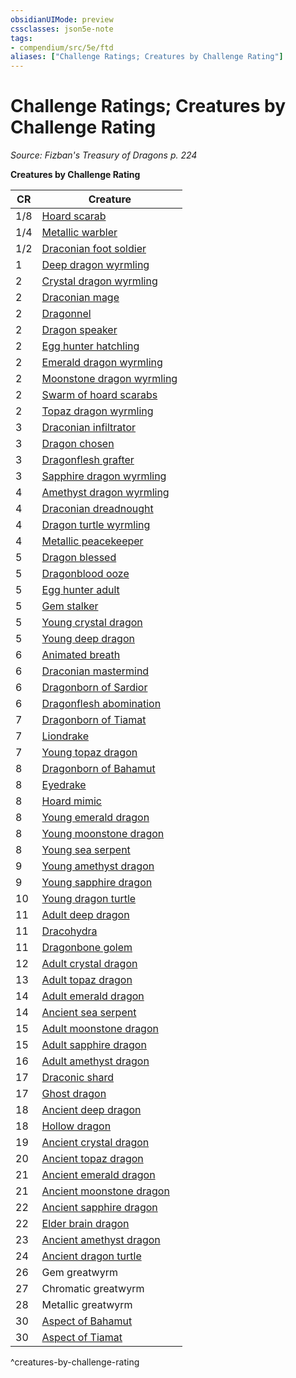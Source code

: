 ```yaml
---
obsidianUIMode: preview
cssclasses: json5e-note
tags:
- compendium/src/5e/ftd
aliases: ["Challenge Ratings; Creatures by Challenge Rating"]
---
```

# Challenge Ratings; Creatures by Challenge Rating
*Source: Fizban's Treasury of Dragons p. 224* 

**Creatures by Challenge Rating**

| CR | Creature |
|----|----------|
| 1/8 | [Hoard scarab](Mechanics/bestiary/monstrosity/hoard-scarab-ftd.md) |
| 1/4 | [Metallic warbler](Mechanics/bestiary/construct/metallic-warbler-ftd.md) |
| 1/2 | [Draconian foot soldier](Mechanics/bestiary/monstrosity/draconian-foot-soldier-ftd.md) |
| 1 | [Deep dragon wyrmling](Mechanics/bestiary/dragon/deep-dragon-wyrmling-ftd.md) |
| 2 | [Crystal dragon wyrmling](Mechanics/bestiary/dragon/crystal-dragon-wyrmling-ftd.md) |
| 2 | [Draconian mage](Mechanics/bestiary/monstrosity/draconian-mage-ftd.md) |
| 2 | [Dragonnel](Mechanics/bestiary/dragon/dragonnel-ftd.md) |
| 2 | [Dragon speaker](Mechanics/bestiary/humanoid/dragon-speaker-ftd.md) |
| 2 | [Egg hunter hatchling](Mechanics/bestiary/monstrosity/egg-hunter-hatchling-ftd.md) |
| 2 | [Emerald dragon wyrmling](Mechanics/bestiary/dragon/emerald-dragon-wyrmling-ftd.md) |
| 2 | [Moonstone dragon wyrmling](Mechanics/bestiary/dragon/moonstone-dragon-wyrmling-ftd.md) |
| 2 | [Swarm of hoard scarabs](Mechanics/bestiary/monstrosity/swarm-of-hoard-scarabs-ftd.md) |
| 2 | [Topaz dragon wyrmling](Mechanics/bestiary/dragon/topaz-dragon-wyrmling-ftd.md) |
| 3 | [Draconian infiltrator](Mechanics/bestiary/monstrosity/draconian-infiltrator-ftd.md) |
| 3 | [Dragon chosen](Mechanics/bestiary/humanoid/dragon-chosen-ftd.md) |
| 3 | [Dragonflesh grafter](Mechanics/bestiary/monstrosity/dragonflesh-grafter-ftd.md) |
| 3 | [Sapphire dragon wyrmling](Mechanics/bestiary/dragon/sapphire-dragon-wyrmling-ftd.md) |
| 4 | [Amethyst dragon wyrmling](Mechanics/bestiary/dragon/amethyst-dragon-wyrmling-ftd.md) |
| 4 | [Draconian dreadnought](Mechanics/bestiary/monstrosity/draconian-dreadnought-ftd.md) |
| 4 | [Dragon turtle wyrmling](Mechanics/bestiary/dragon/dragon-turtle-wyrmling-ftd.md) |
| 4 | [Metallic peacekeeper](Mechanics/bestiary/construct/metallic-peacekeeper-ftd.md) |
| 5 | [Dragon blessed](Mechanics/bestiary/humanoid/dragon-blessed-ftd.md) |
| 5 | [Dragonblood ooze](Mechanics/bestiary/ooze/dragonblood-ooze-ftd.md) |
| 5 | [Egg hunter adult](Mechanics/bestiary/monstrosity/egg-hunter-adult-ftd.md) |
| 5 | [Gem stalker](Mechanics/bestiary/monstrosity/gem-stalker-ftd.md) |
| 5 | [Young crystal dragon](Mechanics/bestiary/dragon/young-crystal-dragon-ftd.md) |
| 5 | [Young deep dragon](Mechanics/bestiary/dragon/young-deep-dragon-ftd.md) |
| 6 | [Animated breath](Mechanics/bestiary/elemental/animated-breath-ftd.md) |
| 6 | [Draconian mastermind](Mechanics/bestiary/monstrosity/draconian-mastermind-ftd.md) |
| 6 | [Dragonborn of Sardior](Mechanics/bestiary/humanoid/dragonborn-of-sardior-ftd.md) |
| 6 | [Dragonflesh abomination](Mechanics/bestiary/monstrosity/dragonflesh-abomination-ftd.md) |
| 7 | [Dragonborn of Tiamat](Mechanics/bestiary/humanoid/dragonborn-of-tiamat-ftd.md) |
| 7 | [Liondrake](Mechanics/bestiary/monstrosity/liondrake-ftd.md) |
| 7 | [Young topaz dragon](Mechanics/bestiary/dragon/young-topaz-dragon-ftd.md) |
| 8 | [Dragonborn of Bahamut](Mechanics/bestiary/humanoid/dragonborn-of-bahamut-ftd.md) |
| 8 | [Eyedrake](Mechanics/bestiary/aberration/eyedrake-ftd.md) |
| 8 | [Hoard mimic](Mechanics/bestiary/monstrosity/hoard-mimic-ftd.md) |
| 8 | [Young emerald dragon](Mechanics/bestiary/dragon/young-emerald-dragon-ftd.md) |
| 8 | [Young moonstone dragon](Mechanics/bestiary/dragon/young-moonstone-dragon-ftd.md) |
| 8 | [Young sea serpent](Mechanics/bestiary/dragon/young-sea-serpent-ftd.md) |
| 9 | [Young amethyst dragon](Mechanics/bestiary/dragon/young-amethyst-dragon-ftd.md) |
| 9 | [Young sapphire dragon](Mechanics/bestiary/dragon/young-sapphire-dragon-ftd.md) |
| 10 | [Young dragon turtle](Mechanics/bestiary/dragon/young-dragon-turtle-ftd.md) |
| 11 | [Adult deep dragon](Mechanics/bestiary/dragon/adult-deep-dragon-ftd.md) |
| 11 | [Dracohydra](Mechanics/bestiary/monstrosity/dracohydra-ftd.md) |
| 11 | [Dragonbone golem](Mechanics/bestiary/construct/dragonbone-golem-ftd.md) |
| 12 | [Adult crystal dragon](Mechanics/bestiary/dragon/adult-crystal-dragon-ftd.md) |
| 13 | [Adult topaz dragon](Mechanics/bestiary/dragon/adult-topaz-dragon-ftd.md) |
| 14 | [Adult emerald dragon](Mechanics/bestiary/dragon/adult-emerald-dragon-ftd.md) |
| 14 | [Ancient sea serpent](Mechanics/bestiary/dragon/ancient-sea-serpent-ftd.md) |
| 15 | [Adult moonstone dragon](Mechanics/bestiary/dragon/adult-moonstone-dragon-ftd.md) |
| 15 | [Adult sapphire dragon](Mechanics/bestiary/dragon/adult-sapphire-dragon-ftd.md) |
| 16 | [Adult amethyst dragon](Mechanics/bestiary/dragon/adult-amethyst-dragon-ftd.md) |
| 17 | [Draconic shard](Mechanics/bestiary/undead/draconic-shard-ftd.md) |
| 17 | [Ghost dragon](Mechanics/bestiary/undead/ghost-dragon-ftd.md) |
| 18 | [Ancient deep dragon](Mechanics/bestiary/dragon/ancient-deep-dragon-ftd.md) |
| 18 | [Hollow dragon](Mechanics/bestiary/undead/hollow-dragon-ftd.md) |
| 19 | [Ancient crystal dragon](Mechanics/bestiary/dragon/ancient-crystal-dragon-ftd.md) |
| 20 | [Ancient topaz dragon](Mechanics/bestiary/dragon/ancient-topaz-dragon-ftd.md) |
| 21 | [Ancient emerald dragon](Mechanics/bestiary/dragon/ancient-emerald-dragon-ftd.md) |
| 21 | [Ancient moonstone dragon](Mechanics/bestiary/dragon/ancient-moonstone-dragon-ftd.md) |
| 22 | [Ancient sapphire dragon](Mechanics/bestiary/dragon/ancient-sapphire-dragon-ftd.md) |
| 22 | [Elder brain dragon](Mechanics/bestiary/aberration/elder-brain-dragon-ftd.md) |
| 23 | [Ancient amethyst dragon](Mechanics/bestiary/dragon/ancient-amethyst-dragon-ftd.md) |
| 24 | [Ancient dragon turtle](Mechanics/bestiary/dragon/ancient-dragon-turtle-ftd.md) |
| 26 | Gem greatwyrm |
| 27 | Chromatic greatwyrm |
| 28 | Metallic greatwyrm |
| 30 | [Aspect of Bahamut](Mechanics/bestiary/dragon/aspect-of-bahamut-ftd.md) |
| 30 | [Aspect of Tiamat](Mechanics/bestiary/dragon/aspect-of-tiamat-ftd.md) |
^creatures-by-challenge-rating